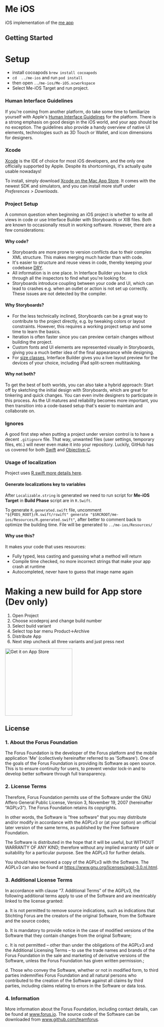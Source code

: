 # Me iOS
iOS implementation of the [me app](https://github.com/teamforus/me)

## Getting Started

# Setup 
* install cocoapods `brew install cocoapods`
* `cd  ../me-ios` and run `pod install`
* then open `../me-ios/Me-iOS.xcworkspace`
* Select Me-iOS Target and run project.

### Human Interface Guidelines

If you're coming from another platform, do take some time to familiarize yourself with Apple's [Human Interface Guidelines][ios-hig] for the platform. There is a strong emphasis on good design in the iOS world, and your app should be no exception. The guidelines also provide a handy overview of native UI elements, technologies such as 3D Touch or Wallet, and icon dimensions for designers.

[ios-hig]: https://developer.apple.com/ios/human-interface-guidelines/

### Xcode

[Xcode][xcode] is the IDE of choice for most iOS developers, and the only one officially supported by Apple. Despite its shortcomings, it's actually quite usable nowadays!

To install, simply download [Xcode on the Mac App Store][xcode-app-store]. It comes with the newest SDK and simulators, and you can install more stuff under _Preferences > Downloads_.

[xcode]: https://developer.apple.com/xcode/
[xcode-app-store]: https://itunes.apple.com/us/app/xcode/id497799835

### Project Setup

A common question when beginning an iOS project is whether to write all views in code or use Interface Builder with Storyboards or XIB files. Both are known to occasionally result in working software. However, there are a few considerations:

#### Why code?
* Storyboards are more prone to version conflicts due to their complex XML structure. This makes merging much harder than with code.
* It's easier to structure and reuse views in code, thereby keeping your codebase [DRY][dry].
* All information is in one place. In Interface Builder you have to click through all the inspectors to find what you're looking for.
* Storyboards introduce coupling between your code and UI, which can lead to crashes e.g. when an outlet or action is not set up correctly. These issues are not detected by the compiler.

[dry]: https://en.wikipedia.org/wiki/Don%27t_repeat_yourself

#### Why Storyboards?
* For the less technically inclined, Storyboards can be a great way to contribute to the project directly, e.g. by tweaking colors or layout constraints. However, this requires a working project setup and some time to learn the basics.
* Iteration is often faster since you can preview certain changes without building the project.
* Custom fonts and UI elements are represented visually in Storyboards, giving you a much better idea of the final appearance while designing.
* For [size classes][size-classes], Interface Builder gives you a live layout preview for the devices of your choice, including iPad split-screen multitasking.

[size-classes]: http://futurice.com/blog/adaptive-views-in-ios-8

#### Why not both?
To get the best of both worlds, you can also take a hybrid approach: Start off by sketching the initial design with Storyboards, which are great for tinkering and quick changes. You can even invite designers to participate in this process. As the UI matures and reliability becomes more important, you then transition into a code-based setup that's easier to maintain and collaborate on.

### Ignores

A good first step when putting a project under version control is to have a decent `.gitignore` file. That way, unwanted files (user settings, temporary files, etc.) will never even make it into your repository. Luckily, GitHub has us covered for both [Swift][swift-gitignore] and [Objective-C][objc-gitignore].

[swift-gitignore]: https://github.com/github/gitignore/blob/master/Swift.gitignore
[objc-gitignore]: https://github.com/github/gitignore/blob/master/Objective-C.gitignore

### Usage of localization

Project uses [R.swift more details here](https://github.com/mac-cain13/R.swift).

#### Generate localizations key to variables
After `Localizable.string` is generated we need to run script for **Me-iOS Target** in **Build Phase** script are in `R.Swift`.

To generate `R.generated.swift` file, uncomment `"${PODS_ROOT}/R.swift/rswift" generate "$SRCROOT/me-ios/Resources/R.generated.swift"`, after better to comment back to optimize the building time.
File will be generated to `../me-ios/Resources/`

#### Why use this?

It makes your code that uses resources:

- Fully typed, less casting and guessing what a method will return
- Compile time checked, no more incorrect strings that make your app crash at runtime
- Autocompleted, never have to guess that image name again

Making a new build for App store (Dev only)
============================================

1. Open Project
2. Choose xcodeproj and change build number
3. Select build variant 
4. Select top bar menu Product->Archive
5. Distribute App 
6. Next step uncheck all three variants and just press next


<a href='https://apps.apple.com/nl/app/me-forus/id1422610676?l=en'><img alt='Get it on App Store' src='https://www.rbcwealthmanagement.com/_global/static/img/misc/download-on-the-app-store-badge.jpg' width='220px'/></a>

## License
### 1. About the Forus Foundation
The Forus Foundation is the developer of the Forus platform 
and the mobile application 'Me' (collectively hereinafter referred to as 'Software'). 
One of the goals of the Forus Foundation is providing its Software as open source. 
This is to ensure continuity for users, to prevent vendor lock-in and to develop 
better software through full transparency.

### 2. License Terms
Therefore, Forus Foundation permits use of the Software under the 
GNU Affero General Public License, Version 3, November 19, 2007 (hereinafter “AGPLv3”). 
The Forus Foundation retains its copyrights.

In other words, the Software is "free software" that you may distribute 
and/or modify in accordance with the AGPLv3 or (at your option) an official 
later version of the same terms, as published by the Free Software Foundation.

The Software is distributed in the hope that it will be useful, 
but WITHOUT WARRANTY OF ANY KIND; therefore without any implied warranty of sale
or suitability for a particular purpose. See the AGPLv3 for further details.

You should have received a copy of the AGPLv3 with the Software. 
The AGPLv3 can also be found at https://www.gnu.org/licenses/agpl-3.0.nl.html.

### 3. Additional License Terms
In accordance with clause “7. Additional Terms” of the AGPLv3, 
the following additional terms apply to use of the Software 
and are inextricably linked to the license granted:

a. It is not permitted to remove source indications, 
such as indications that Stichting Forus are the creators of the original Software,
from the Software and the source codes;

b. It is mandatory to provide notice in the case of modified versions
of the Software that they contain changes from the original Software;

c. It is not permitted – other than under the obligations of the AGPLv3
and the Additional Licensing Terms – to use the trade names and brands of the Forus Foundation
in the sale and marketing of derivative versions of the Software, 
unless the Forus Foundation has given written permission.;

d. Those who convey the Software, whether or not in modified form, 
to third parties indemnifies Forus Foundation and all natural persons 
who contributed to the creation of the Software against all claims by third parties,
including claims relating to errors in the Software or data loss.

### 4. Information
More information about the Forus Foundation, including contact details, can be found at www.forus.io. 
The source code of the Software can be downloaded from www.github.com/teamforus. 
